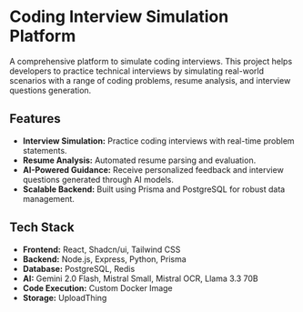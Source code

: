 # Coding Interview Simulation Platform

A comprehensive platform to simulate coding interviews. This project helps developers to practice technical interviews by simulating real-world scenarios with a range of coding problems, resume analysis, and interview questions generation.

## Features

-   **Interview Simulation:** Practice coding interviews with real-time problem statements.
-   **Resume Analysis:** Automated resume parsing and evaluation.
-   **AI-Powered Guidance:** Receive personalized feedback and interview questions generated through AI models.
-   **Scalable Backend:** Built using Prisma and PostgreSQL for robust data management.

## Tech Stack

-   **Frontend:** React, Shadcn/ui, Tailwind CSS
-   **Backend:** Node.js, Express, Python, Prisma
-   **Database:** PostgreSQL, Redis
-   **AI:** Gemini 2.0 Flash, Mistral Small, Mistral OCR, Llama 3.3 70B
-   **Code Execution:** Custom Docker Image
-   **Storage:** UploadThing
